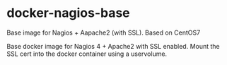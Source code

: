 # docker-nagios-base
Base image for Nagios + Aapache2 (with SSL).  Based on CentOS7

Base docker image for Nagios 4 + Apache2 with SSL enabled.  Mount the SSL cert into the docker container using a uservolume.
